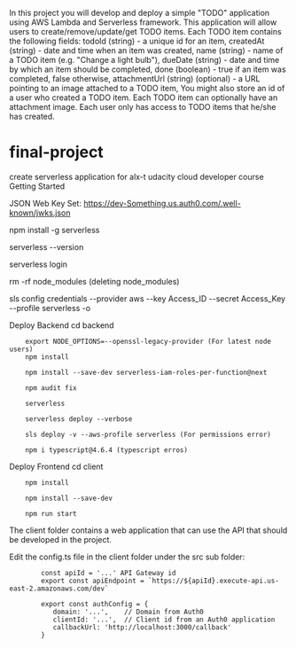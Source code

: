 In this project you will develop and deploy a simple "TODO" application using AWS Lambda and Serverless framework. This application will allow users to create/remove/update/get TODO items. Each TODO item contains the following fields: todoId (string) - a unique id for an item, createdAt (string) - date and time when an item was created, name (string) - name of a TODO item (e.g. "Change a light bulb"), dueDate (string) - date and time by which an item should be completed, done (boolean) - true if an item was completed, false otherwise, attachmentUrl (string) (optional) - a URL pointing to an image attached to a TODO item, You might also store an id of a user who created a TODO item. Each TODO item can optionally have an attachment image. Each user only has access to TODO items that he/she has created.

# final-project
 create serverless application for alx-t udacity cloud developer course
Getting Started

JSON Web Key Set: https://dev-Something.us.auth0.com/.well-known/jwks.json

npm install -g serverless

serverless --version

serverless login

rm -rf node_modules (deleting node_modules)

sls config credentials --provider aws --key Access_ID --secret Access_Key --profile serverless -o

Deploy Backend
        cd backend
        
        export NODE_OPTIONS=--openssl-legacy-provider (For latest node users)
        npm install

        npm install --save-dev serverless-iam-roles-per-function@next 
        
        npm audit fix

        serverless

        serverless deploy --verbose
        
        sls deploy -v --aws-profile serverless (For permissions error)
        
        npm i typescript@4.6.4 (typescript erros)
        
Deploy Frontend
        cd client
        
        npm install

        npm install --save-dev
        
        npm run start
        
The client folder contains a web application that can use the API that should be developed in the project.

Edit the config.ts file in the client folder under the src sub folder:

            const apiId = '...' API Gateway id
            export const apiEndpoint = `https://${apiId}.execute-api.us-east-2.amazonaws.com/dev`

            export const authConfig = {
               domain: '...',    // Domain from Auth0
               clientId: '...',  // Client id from an Auth0 application
               callbackUrl: 'http://localhost:3000/callback'
            }
